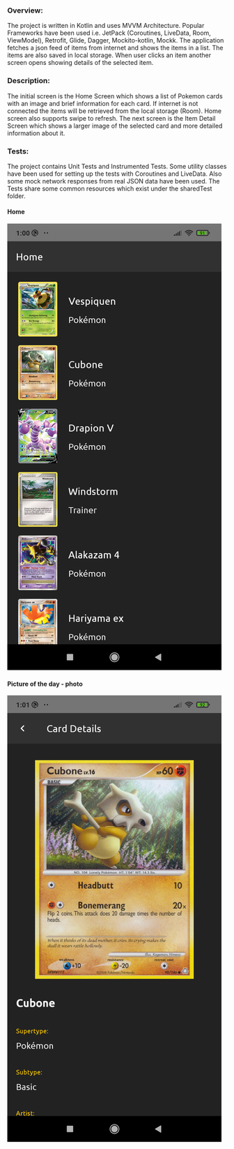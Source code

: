 ### Overview:

The project is written in Kotlin and uses MVVM Architecture.
Popular Frameworks have been used i.e. JetPack (Coroutines, LiveData, Room, ViewModel), 
Retrofit, Glide, Dagger, Mockito-kotlin, Mockk.
The application fetches a json feed of items from internet and shows the items in a list.
The items are also saved in local storage. When user clicks an item another screen opens 
showing details of the selected item.

### Description:

The initial screen is the Home Screen which shows a list of Pokemon cards with an image 
and brief information for each card. If internet is not connected the items will be 
retrieved from the local storage (Room). Home screen also supports swipe to refresh. 
The next screen is the Item Detail Screen which shows a larger image of the selected card 
and more detailed information about it. 

### Tests:

The project contains Unit Tests and Instrumented Tests. Some utility classes have been used 
for setting up the tests with Coroutines and LiveData. Also some mock network responses 
from real JSON data have been used. The Tests share some common resources which exist under 
the sharedTest folder.

#### Home
![Alt text](screenshots/home/home-poco-f1-2021-02-03-010025.png?raw=true "app screenshot")

#### Picture of the day - photo
![Alt text](screenshots/detail/detail-poco-f1-2021-02-03-010114.png?raw=true "app screenshot")
